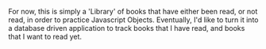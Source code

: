For now, this is simply a 'Library' of books that have either been read, or not read, in order to practice Javascript Objects. Eventually, I'd like to turn it into a database driven application to track books that I have read, and books that I want to read yet.

